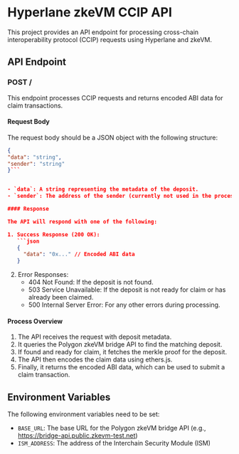 # Hyperlane zkeVM CCIP API

This project provides an API endpoint for processing cross-chain interoperability protocol (CCIP) requests using Hyperlane and zkeVM.

## API Endpoint

### POST /

This endpoint processes CCIP requests and returns encoded ABI data for claim transactions.

#### Request Body

The request body should be a JSON object with the following structure:

```json
{
"data": "string",
"sender": "string"
}```


- `data`: A string representing the metadata of the deposit.
- `sender`: The address of the sender (currently not used in the processing).

#### Response

The API will respond with one of the following:

1. Success Response (200 OK):
   ```json
   {
     "data": "0x..." // Encoded ABI data
   }
   ```

2. Error Responses:
   - 404 Not Found: If the deposit is not found.
   - 503 Service Unavailable: If the deposit is not ready for claim or has already been claimed.
   - 500 Internal Server Error: For any other errors during processing.

#### Process Overview

1. The API receives the request with deposit metadata.
2. It queries the Polygon zkeVM bridge API to find the matching deposit.
3. If found and ready for claim, it fetches the merkle proof for the deposit.
4. The API then encodes the claim data using ethers.js.
5. Finally, it returns the encoded ABI data, which can be used to submit a claim transaction.

## Environment Variables

The following environment variables need to be set:

- `BASE_URL`: The base URL for the Polygon zkeVM bridge API (e.g., https://bridge-api.public.zkevm-test.net)
- `ISM_ADDRESS`: The address of the Interchain Security Module (ISM)

